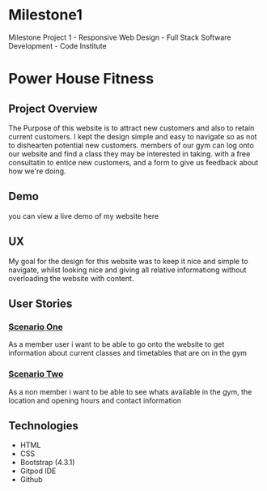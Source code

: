# Milestone1
Milestone Project 1 - Responsive Web Design - Full Stack Software Development - Code Institute 

<h1>Power House Fitness</h1>

<h2><b>Project Overview</b></h2>

<p>The Purpose of this website is to attract new customers and also to retain current customers. 
I kept the design simple and easy to navigate so as not to dishearten potential new customers. 
members of our gym can log onto our website and find a class they may be interested in taking.
with a free consultatin to entice new customers, and a form to give us feedback about how we're doing.</p>

<h2><b>Demo</h2></b>

<p>you can view a live demo of my website here</p>


<h2><b>UX</b></h2>

<p>My goal for the design for this website was to keep it nice and simple to navigate, whilst looking nice and 
giving all relative informationg without overloading the website with content.</p>

<h2><b>User Stories</b></h2>

<h3><u>Scenario One</u></h3>

<p>As a member user i want to be able to go onto the website to get information about current classes and timetables that are on in the gym</p>

<h3><u>Scenario Two</h3></u>

<p>As a non member i want to be able to see whats available in the gym, the location and opening hours and contact information</p>

<h2><b>Technologies</b></h2>

<ul>
<li>HTML</li>
<li>CSS</li>
<li>Bootstrap (4.3.1)</li>
<li>Gitpod IDE</li>
<li>Github</li>
</ul>




